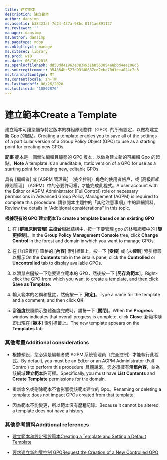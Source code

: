```yaml
---
title: 建立範本
description: 建立範本
author: dansimp
ms.assetid: b38423af-7d24-437a-98bc-01f1ae891127
ms.reviewer: ''
manager: dansimp
ms.author: dansimp
ms.pagetype: mdop
ms.mktglfcycl: manage
ms.sitesec: library
ms.prod: w10
ms.date: 06/16/2016
ms.openlocfilehash: dd50dd41863e383b931b8563854a8bbd4ee196d5
ms.sourcegitcommit: 354664bc527d93f80687cd2eba70d1eea024c7c3
ms.translationtype: MT
ms.contentlocale: zh-TW
ms.lasthandoff: 06/26/2020
ms.locfileid: "10802870"
---
```

# <span data-ttu-id="60190-103">建立範本</span><span class="sxs-lookup"><span data-stu-id="60190-103">Create a Template</span></span>


<span data-ttu-id="60190-104">建立範本可讓您儲存特定版本的群組原則物件（GPO）的所有設定，以做為建立新 Gpo 的起點。</span><span class="sxs-lookup"><span data-stu-id="60190-104">Creating a template enables you to save all of the settings of a particular version of a Group Policy Object (GPO) to use as a starting point for creating new GPOs.</span></span>

<span data-ttu-id="60190-105">**記事** 範本是一個無法編輯且靜態的 GPO 版本，以做為建立新的可編輯 Gpo 的起點。</span><span class="sxs-lookup"><span data-stu-id="60190-105">**Note** A template is an uneditable, static version of a GPO for use as a starting point for creating new, editable GPOs.</span></span>

 

<span data-ttu-id="60190-106">具有 [編輯者] 或 [AGPM 管理員] （完全控制）角色的使用者帳戶，或 [高級群組原則管理] （AGPM）中的必要許可權，才能完成此程式。</span><span class="sxs-lookup"><span data-stu-id="60190-106">A user account with the Editor or AGPM Administrator (Full Control) role or necessary permissions in Advanced Group Policy Management (AGPM) is required to complete this procedure.</span></span> <span data-ttu-id="60190-107">請參閱本主題中的「其他注意事項」中的詳細資料。</span><span class="sxs-lookup"><span data-stu-id="60190-107">Review the details in "Additional considerations" in this topic.</span></span>

**<span data-ttu-id="60190-108">根據現有的 GPO 建立範本</span><span class="sxs-lookup"><span data-stu-id="60190-108">To create a template based on an existing GPO</span></span>**

1.  <span data-ttu-id="60190-109">在 [**群組原則管理] 主控台**樹狀結構中，按一下要管理 gpo 的林和網域中的 [**變更控制**]。</span><span class="sxs-lookup"><span data-stu-id="60190-109">In the **Group Policy Management Console** tree, click **Change Control** in the forest and domain in which you want to manage GPOs.</span></span>

2.  <span data-ttu-id="60190-110">在 [詳細資料] 窗格的 [**內容**] 索引標籤上，按一下 [**受控**] 或 [未**控制**] 索引標籤以顯示</span><span class="sxs-lookup"><span data-stu-id="60190-110">On the **Contents** tab in the details pane, click the **Controlled** or **Uncontrolled** tab to display available GPOs.</span></span>

3.  <span data-ttu-id="60190-111">以滑鼠右鍵按一下您要建立範本的 GPO，然後按一下 [**另存為範本**]。</span><span class="sxs-lookup"><span data-stu-id="60190-111">Right-click the GPO from which you want to create a template, and then click **Save as Template**.</span></span>

4.  <span data-ttu-id="60190-112">輸入範本的名稱和批註，然後按一下 **[確定]**。</span><span class="sxs-lookup"><span data-stu-id="60190-112">Type a name for the template and a comment, and then click **OK**.</span></span>

5.  <span data-ttu-id="60190-113">當**進度**視窗顯示整體進度完成時，請按一下 [**關閉**]。</span><span class="sxs-lookup"><span data-stu-id="60190-113">When the **Progress** window indicates that overall progress is complete, click **Close**.</span></span> <span data-ttu-id="60190-114">新範本隨即出現在 [**範本**] 索引標籤上。</span><span class="sxs-lookup"><span data-stu-id="60190-114">The new template appears on the **Templates** tab.</span></span>

### <span data-ttu-id="60190-115">其他考量</span><span class="sxs-lookup"><span data-stu-id="60190-115">Additional considerations</span></span>

-   <span data-ttu-id="60190-116">根據預設，您必須是編輯者或 AGPM 系統管理員（完全控制）才能執行此程式。</span><span class="sxs-lookup"><span data-stu-id="60190-116">By default, you must be an Editor or an AGPM Administrator (Full Control) to perform this procedure.</span></span> <span data-ttu-id="60190-117">具體說來，您必須擁有**清單內容**，並為該網域**建立範本**許可權。</span><span class="sxs-lookup"><span data-stu-id="60190-117">Specifically, you must have **List Contents** and **Create Template** permissions for the domain.</span></span>

-   <span data-ttu-id="60190-118">重新命名或刪除範本不會影響從該範本建立的 Gpo。</span><span class="sxs-lookup"><span data-stu-id="60190-118">Renaming or deleting a template does not impact GPOs created from that template.</span></span>

-   <span data-ttu-id="60190-119">因為範本不能變更，所以範本沒有歷程記錄。</span><span class="sxs-lookup"><span data-stu-id="60190-119">Because it cannot be altered, a template does not have a history.</span></span>

### <span data-ttu-id="60190-120">其他參考資料</span><span class="sxs-lookup"><span data-stu-id="60190-120">Additional references</span></span>

-   [<span data-ttu-id="60190-121">建立範本和設定預設範本</span><span class="sxs-lookup"><span data-stu-id="60190-121">Creating a Template and Setting a Default Template</span></span>](creating-a-template-and-setting-a-default-template-agpm40.md)

-   [<span data-ttu-id="60190-122">要求建立新的受控制 GPO</span><span class="sxs-lookup"><span data-stu-id="60190-122">Request the Creation of a New Controlled GPO</span></span>](request-the-creation-of-a-new-controlled-gpo-agpm40.md)

 

 





